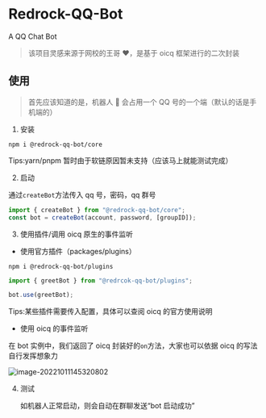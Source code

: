 # Redrock-QQ-Bot

A QQ Chat Bot

> 该项目灵感来源于网校的王哥 ♥️，是基于 oicq 框架进行的二次封装

## 使用

> 首先应该知道的是，机器人 🤖️ 会占用一个 QQ 号的一个端（默认的话是手机端的）

1. 安装

```shell
npm i @redrock-qq-bot/core
```

Tips:yarn/pnpm 暂时由于软链原因暂未支持（应该马上就能测试完成）

2. 启动

通过`createBot`方法传入 qq 号，密码，qq 群号

```ts
import { createBot } from "@redrock-qq-bot/core";
const bot = createBot(account, password, [groupID]);
```

3. 使用插件/调用 oicq 原生的事件监听

- 使用官方插件（packages/plugins）

```shell
npm i @redrock-qq-bot/plugins
```

```ts
import { greetBot } from "@redrcok-qq-bot/plugins";

bot.use(greetBot);
```

Tips:某些插件需要传入配置，具体可以查阅 oicq 的官方使用说明

- 使用 oicq 的事件监听

在 bot 实例中，我们返回了 oicq 封装好的`on`方法，大家也可以依据 oicq 的写法自行发挥想象力

![image-20221011145320802](https://nirvana-1304092626.cos.ap-chongqing.myqcloud.com/md/image-20221011145320802.png)

4. 测试

   如机器人正常启动，则会自动在群聊发送“bot 启动成功”

